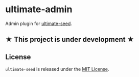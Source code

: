 # ultimate-admin

Admin plugin for [ultimate-seed](https://github.com/pilwon/node-ultimate-seed).

## **★ This project is under development ★**

## License

`ultimate-seed` is released under the [MIT License](http://opensource.org/licenses/MIT).
